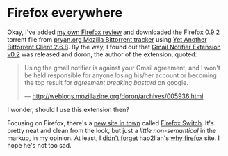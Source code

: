 Firefox everywhere
===

Okay, I've added [my own Firefox review](http://download.com/3302-2356_4-10299359.html?pn=12&fb=1) and downloaded the Firefox 0.9.2 torrent file from [pryan.org Mozilla Bittorrent tracker](http://pryan.org/mozilla/bt-tracker/) using [Yet Another Bittorrent Client 2.6.8](http://pingpong-abc.sourceforge.net/ "ABC - Yet Another Bittorrent Client"). By the way, I found out that [Gmail Notifier Extension v0.2](http://weblogs.mozillazine.org/doron/archives/005936.html) was released and doron, the author of the extension, quoted:

> Using the gmail notifier is against your Gmail agreement, and I won't be held responsible for anyone losing his/her account or becoming the top result for *agreement breaking bastard* on google.
>
> — <http://weblogs.mozillazine.org/doron/archives/005936.html>

I wonder, should I use this extension then?

Focusing on Firefox, there's a [new site in town](http://forums.mozillazine.org/viewtopic.php?t=96527 "Mozilla Firefox Switch Site") called [Firefox Switch](http://fcdnet.org/switch/). It's pretty neat and clean from the look, but just a *little non-semantical* in the markup, in my opinion. At least, I [didn't forget](http://hao2lian.blogspot.com/2004/07/its-quite-sad.html "It's Quite Sad") hao2lian's [why firefox](http://earth.prohosting.com/hao2lian/firefoxwhy/) site. I hope he's not too sad.
